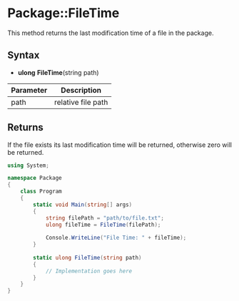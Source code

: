 # Package::FileTime

This method returns the last modification time of a file in the package.

## Syntax

- **ulong** **FileTime**(string path)

| Parameter | Description |
|---|---|
| path | relative file path |

## Returns

If the file exists its last modification time will be returned, otherwise zero will be returned.

```csharp
using System;

namespace Package
{
    class Program
    {
        static void Main(string[] args)
        {
            string filePath = "path/to/file.txt";
            ulong fileTime = FileTime(filePath);
            
            Console.WriteLine("File Time: " + fileTime);
        }
        
        static ulong FileTime(string path)
        {
            // Implementation goes here
        }
    }
}
```